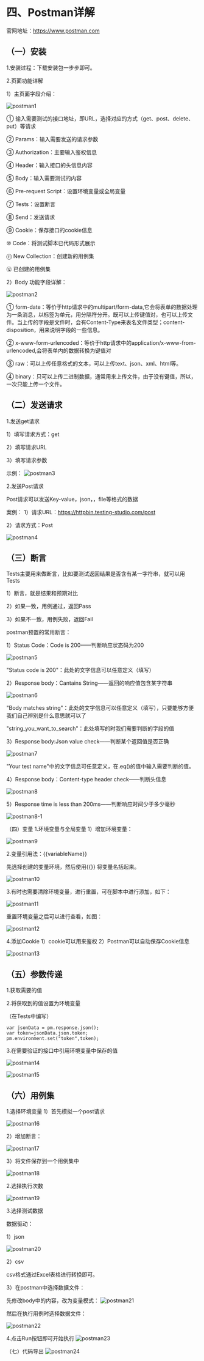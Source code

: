 # 四、Postman详解
官网地址：https://www.postman.com
## （一）安装
1.安装过程：下载安装包一步步即可。 

2.页面功能详解

1）主页面字段介绍：

![postman1](https://github.com/tete1987/picture_resource/blob/master/postman1.png)

① 输入需要测试的接口地址，即URL，选择对应的方式（get、post、delete、put）等请求

② Params：输入需要发送的请求参数

③ Authorization：主要输入鉴权信息

④ Header：输入接口的头信息内容

⑤ Body：输入需要测试的内容

⑥ Pre-request Script：设置环境变量或全局变量

⑦ Tests：设置断言

⑧ Send：发送请求

⑨ Cookie：保存接口的cookie信息

⑩ Code：将测试脚本已代码形式展示

⑪ New Collection：创建新的用例集

⑫ 已创建的用例集


2）Body 功能字段详解：

![postman2](https://github.com/tete1987/picture_resource/blob/master/postman2.png)

① form-date：等价于http请求中的multipart/form-data,它会将表单的数据处理为一条消息，以标签为单元，用分隔符分开。既可以上传键值对，也可以上传文件。当上传的字段是文件时，会有Content-Type来表名文件类型；content-disposition，用来说明字段的一些信息。

② x-www-form-urlencoded：等价于http请求中的application/x-www-from-urlencoded,会将表单内的数据转换为键值对

③ raw：可以上传任意格式的文本，可以上传text、json、xml、html等。

④ binary：只可以上传二进制数据，通常用来上传文件，由于没有键值，所以，一次只能上传一个文件。

## （二）发送请求
1.发送get请求

1）填写请求方式：get

2）填写请求URL

3）填写请求参数

示例：
![postman3](https://github.com/tete1987/picture_resource/blob/master/postman3.png)

2.发送Post请求

Post请求可以发送Key-value，json，，file等格式的数据

案例：
1）请求URL：https://httpbin.testing-studio.com/post

2）请求方式：Post

![postman4](https://github.com/tete1987/picture_resource/blob/master/postman4.png)



## （三）断言
Tests主要用来做断言，比如要测试返回结果是否含有某一字符串，就可以用Tests

1）断言，就是结果和预期对比

2）如果一致，用例通过，返回Pass

3）如果不一致，用例失败，返回Fail


postman预置的常用断言：

1）Status Code：Code is 200——判断响应状态码为200

![postman5](https://github.com/tete1987/picture_resource/blob/master/postman5.png)


"Status code is 200"：此处的文字信息可以任意定义（填写）

2）Response body：Cantains String——返回的响应值包含某字符串

![postman6](https://github.com/tete1987/picture_resource/blob/master/postman6.png)

"Body matches string"：此处的文字信息可以任意定义（填写），只要能够方便我们自己辨别是什么意思就可以了

"string_you_want_to_search"：此处填写的时我们需要判断的字段的值

3）Response body:Json value check——判断某个返回值是否正确

![postman7](https://github.com/tete1987/picture_resource/blob/master/postman7.png)


"Your test name"中的文字信息可任意定义，在.eq()的值中输入需要判断的值。

4）Response body：Content-type header check——判断头信息

![postman8](https://github.com/tete1987/picture_resource/blob/master/postman8.png)


5）Response time is less than 200ms——判断响应时间少于多少毫秒

![postman8-1](https://github.com/tete1987/picture_resource/blob/master/postman8-1.png)

（四）变量
1.环境变量与全局变量
1）增加环境变量：

![postman9](https://github.com/tete1987/picture_resource/blob/master/postman9.png)

2.变量引用法：{{variableName}}

先选择创建的变量环境，然后使用{{}} 将变量名括起来。

![postman10](https://github.com/tete1987/picture_resource/blob/master/postman10.png)

3.有时也需要清除环境变量，进行重置，可在脚本中进行添加，如下：

![postman11](https://github.com/tete1987/picture_resource/blob/master/postman11.png)

重置环境变量之后可以进行查看，如图：

![postman12](https://github.com/tete1987/picture_resource/blob/master/postman12.png)

4.添加Cookie
1）cookie可以用来鉴权
2）Postman可以自动保存Cookie信息

![postman13](https://github.com/tete1987/picture_resource/blob/master/postman13.png)

## （五）参数传递

1.获取需要的值

2.将获取到的值设置为环境变量

（在Tests中编写）
```
var jsonData = pm.response.json();
var token=jsonData.json.token;
pm.environment.set("token",token);
```

3.在需要验证的接口中引用环境变量中保存的值


![postman14](https://github.com/tete1987/picture_resource/blob/master/postman14.png)

![postman15](https://github.com/tete1987/picture_resource/blob/master/postman15.png)

## （六）用例集
1.选择环境变量
1）首先模拟一个post请求

![postman16](https://github.com/tete1987/picture_resource/blob/master/postman16.png)

2）增加断言：

![postman17](https://github.com/tete1987/picture_resource/blob/master/postman17.png)

3）将文件保存到一个用例集中


![postman18](https://github.com/tete1987/picture_resource/blob/master/postman18.png)


2.选择执行次数

![postman19](https://github.com/tete1987/picture_resource/blob/master/postman19.png)


3.选择测试数据

数据驱动：

1）json


![postman20](https://github.com/tete1987/picture_resource/blob/master/postman20.png)

2）csv

csv格式通过Excel表格进行转换即可。


3）在postman中选择数据文件：

先修改body中的内容，改为变量模式：
![postman21](https://github.com/tete1987/picture_resource/blob/master/postman21.png)

然后在执行用例时选择数据文件：

![postman22](https://github.com/tete1987/picture_resource/blob/master/postman22.png)

4.点击Run按钮即可开始执行
![postman23](https://github.com/tete1987/picture_resource/blob/master/postman23.png)

（七）代码导出
![postman24](https://github.com/tete1987/picture_resource/blob/master/postman24.png)

